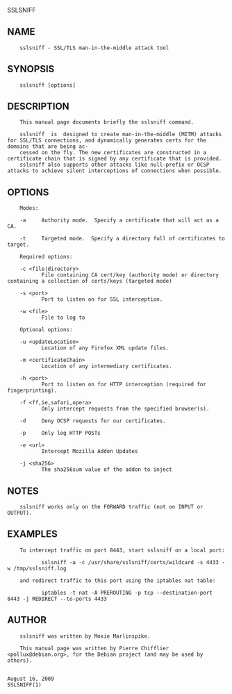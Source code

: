   SSLSNIFF
 
## NAME
        sslsniff - SSL/TLS man-in-the-middle attack tool
 
## SYNOPSIS
        sslsniff [options]
 
## DESCRIPTION
        This manual page documents briefly the sslsniff command.
 
        sslsniff  is  designed to create man-in-the-middle (MITM) attacks for SSL/TLS connections, and dynamically generates certs for the domains that are being ac‐
        cessed on the fly. The new certificates are constructed in a certificate chain that is signed by any certificate that is provided.
        sslsniff also supports other attacks like null-prefix or OCSP attacks to achieve silent interceptions of connections when possible.
 
## OPTIONS
        Modes:
 
        -a     Authority mode.  Specify a certificate that will act as a CA.
 
        -t     Targeted mode.  Specify a directory full of certificates to target.
 
        Required options:
 
        -c <file|directory>
               File containing CA cert/key (authority mode) or directory containing a collection of certs/keys (targeted mode)
 
        -s <port>
               Port to listen on for SSL interception.
 
        -w <file>
               File to log to
 
        Optional options:
 
        -u <updateLocation>
               Location of any Firefox XML update files.
 
        -m <certificateChain>
               Location of any intermediary certificates.
 
        -h <port>
               Port to listen on for HTTP interception (required for fingerprinting).
 
        -f <ff,ie,safari,opera>
               Only intercept requests from the specified browser(s).
 
        -d     Deny OCSP requests for our certificates.
 
        -p     Only log HTTP POSTs
 
        -e <url>
               Intercept Mozilla Addon Updates
 
        -j <sha256>
               The sha256sum value of the addon to inject
 
## NOTES
        sslsniff works only on the FORWARD traffic (not on INPUT or OUTPUT).
 
## EXAMPLES
        To intercept traffic on port 8443, start sslsniff on a local port:
 
               sslsniff -a -c /usr/share/sslsniff/certs/wildcard -s 4433 -w /tmp/sslsniff.log
 
        and redirect traffic to this port using the iptables nat table:
 
               iptables -t nat -A PREROUTING -p tcp --destination-port 8443 -j REDIRECT --to-ports 4433
 
## AUTHOR
        sslsniff was written by Moxie Marlinspike.
 
        This manual page was written by Pierre Chifflier <pollux@debian.org>, for the Debian project (and may be used by others).
 
                                                                            August 16, 2009                                                               SSLSNIFF(1)
